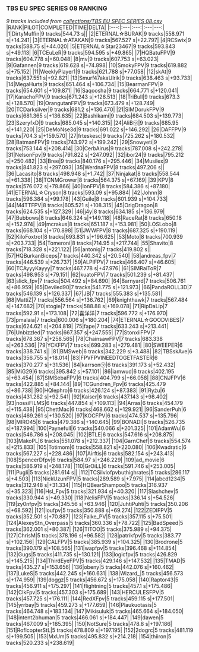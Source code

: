 ### TBS EU SPEC SERIES 08 RANKING
*9 tracks included from [collections/TBS EU SPEC SERIES 08.csv](/collections/TBS%20EU%20SPEC%20SERIES%2008.csv)*
|RANK|PILOT|COMPLETED|TIME|DELTA|
|:---:|:---|:---:|:---|---:|
|1|DirtyMuffin|9 tracks|544.73 s||
|2|ETERNAL☆BURAK|9 tracks|558.971 s|+14.241|
|3|ETERNAL☆ATAKAN|9 tracks|567.527 s|+22.797|
|4|RCSwix|9 tracks|588.75 s|+44.020|
|5|ETERNAL☆Star23467|9 tracks|593.843 s|+49.113|
|6|TCEuLeR|9 tracks|594.595 s|+49.865|
|7|HQBatuFPV|9 tracks|604.778 s|+60.048|
|8|mv|9 tracks|607.753 s|+63.023|
|9|Gafannen|9 tracks|619.628 s|+74.898|
|10|SmokyFPV|9 tracks|619.882 s|+75.152|
|11|WeeklyPlayer1|9 tracks|621.788 s|+77.058|
|12|skAt|9 tracks|637.551 s|+92.821|
|13|Smurf47akaUlrik|9 tracks|638.463 s|+93.733|
|14|MegaHurts|9 tracks|651.464 s|+106.734|
|15|BearmanFPV|9 tracks|654.601 s|+109.871|
|16|Saqoosha|9 tracks|664.771 s|+120.041|
|17|KarachoFPV|9 tracks|671.243 s|+126.513|
|18|TriBull|9 tracks|673.3 s|+128.570|
|19|OrangutanFPV|9 tracks|673.479 s|+128.749|
|20|TCDarksilver|9 tracks|681.2 s|+136.470|
|21|SIMDorukFPV|9 tracks|681.365 s|+136.635|
|22|Bashikami|9 tracks|684.503 s|+139.773|
|23|SzeryfxD|9 tracks|685.045 s|+140.315|
|24|AliB㋡|9 tracks|685.95 s|+141.220|
|25|DeMoNse3d|9 tracks|691.022 s|+146.292|
|26|DAFFPV|9 tracks|704.3 s|+159.570|
|27|frteskesc|9 tracks|725.262 s|+180.532|
|28|BatmanFPV|9 tracks|743.972 s|+199.242|
|29|Snowyeti|9 tracks|753.144 s|+208.414|
|30|CerbAirus|9 tracks|787.008 s|+242.278|
|31|NelsonFpv|9 tracks|791.822 s|+247.092|
|32|ibor24|9 tracks|795.212 s|+250.482|
|33|Bree|9 tracks|840.176 s|+295.446|
|34|Musilex|9 tracks|841.823 s|+297.093|
|35|WerdnaFPV|8 tracks|497.206 s||
|36|Lacasito|8 tracks|498.948 s|+1.742|
|37|Ninjakat|8 tracks|558.544 s|+61.338|
|38|TCNMGrower|8 tracks|564.375 s|+67.169|
|39|KPV|8 tracks|576.072 s|+78.866|
|40|IonFPV|8 tracks|584.386 s|+87.180|
|41|ETERNAL☆Cryson|8 tracks|593.09 s|+95.884|
|42|Johnn|8 tracks|596.384 s|+99.178|
|43|Guile|8 tracks|601.939 s|+104.733|
|44|M4TTFPV|8 tracks|605.521 s|+108.315|
|45|OrigDragon|8 tracks|624.535 s|+127.329|
|46|j4y|8 tracks|634.185 s|+136.979|
|47|Bubbows|8 tracks|646.324 s|+149.118|
|48|RaceRat|8 tracks|650.18 s|+152.974|
|49|mcrakus|8 tracks|651.187 s|+153.981|
|50|LOSLobo|8 tracks|668.104 s|+170.898|
|51|JWWFPV|8 tracks|687.325 s|+190.119|
|52|KiloFoxtrot|8 tracks|693.831 s|+196.625|
|53|Moto|8 tracks|700.939 s|+203.733|
|54|Tomeroni|8 tracks|714.95 s|+217.744|
|55|Shavito|8 tracks|718.328 s|+221.122|
|56|antonig|7 tracks|419.802 s||
|57|HQBurkanBiceps|7 tracks|440.342 s|+20.540|
|58|andreas_fpv|7 tracks|446.539 s|+26.737|
|59|ALPIFPV|7 tracks|466.407 s|+46.605|
|60|TCAyyyKayyy|7 tracks|467.778 s|+47.976|
|61|SIMRaiToR|7 tracks|498.953 s|+79.151|
|62|kuatoFPV|7 tracks|501.239 s|+81.437|
|63|slick_fpv|7 tracks|504.492 s|+84.690|
|64|Barnyard|7 tracks|506.761 s|+86.959|
|65|Deviled90|7 tracks|541.775 s|+121.973|
|66|PandaROLL3D|7 tracks|546.139 s|+126.337|
|67|JB|7 tracks|555.383 s|+135.581|
|68|MattiZ|7 tracks|556.564 s|+136.762|
|69|knighthawk|7 tracks|567.484 s|+147.682|
|70|stogie|7 tracks|588.88 s|+169.078|
|71|RipDaLip|7 tracks|592.91 s|+173.108|
|72|喜洋洋|7 tracks|596.772 s|+176.970|
|73|pmalaia|7 tracks|600.006 s|+180.204|
|74|ETERNAL☆GOODVIBES|7 tracks|624.621 s|+204.819|
|75|fape|7 tracks|633.243 s|+213.441|
|76|Unbizzled|7 tracks|667.357 s|+247.555|
|77|StonxiiFPV|7 tracks|678.367 s|+258.565|
|78|ChainsawFPV|7 tracks|683.338 s|+263.536|
|79|YCKFPV|7 tracks|699.283 s|+279.481|
|80|SWEEPER|6 tracks|338.741 s||
|81|BMSweb|6 tracks|342.229 s|+3.488|
|82|TBSskAve|6 tracks|356.755 s|+18.014|
|83|FPVFPVINEEDTOGETFASTER|6 tracks|370.277 s|+31.536|
|84|karrson㋡|6 tracks|391.173 s|+52.432|
|85|MiG29|6 tracks|395.842 s|+57.101|
|86|iamwud|6 tracks|402.195 s|+63.454|
|87|SIMSebaFPV|6 tracks|404.799 s|+66.058|
|88|CNJFPV|6 tracks|422.885 s|+84.144|
|89|TCGundren_Fpv|6 tracks|425.479 s|+86.738|
|90|HQlephro|6 tracks|426.124 s|+87.383|
|91|Ryżu|6 tracks|431.282 s|+92.541|
|92|Kaiser|6 tracks|437.143 s|+98.402|
|93|nossiFILMS|6 tracks|447.854 s|+109.113|
|94|Arras|6 tracks|454.179 s|+115.438|
|95|ChettMac|6 tracks|468.662 s|+129.921|
|96|SanderPuh|6 tracks|469.261 s|+130.520|
|97|KOCFPV|6 tracks|474.537 s|+135.796|
|98|MIRO45|6 tracks|479.386 s|+140.645|
|99|BONADI|6 tracks|526.735 s|+187.994|
|100|Paynefull|6 tracks|540.066 s|+201.325|
|101|AdamWu|6 tracks|546.786 s|+208.045|
|102|BTLE|6 tracks|547.616 s|+208.875|
|103|MakoPL|6 tracks|551.078 s|+212.337|
|104|GarnChef|6 tracks|554.574 s|+215.833|
|105|Totimom|6 tracks|558.821 s|+220.080|
|106|Kwadratic|6 tracks|567.227 s|+228.486|
|107|Airftis|6 tracks|582.154 s|+243.413|
|108|SpencerDfpv|6 tracks|584.97 s|+246.229|
|109|ad_movie|6 tracks|586.919 s|+248.178|
|110|GrOiLL|6 tracks|591.746 s|+253.005|
|111|Pugli|5 tracks|281.614 s||
|112|TCSilviofpvbuthighrates|5 tracks|286.117 s|+4.503|
|113|NickUzunFPV|5 tracks|289.589 s|+7.975|
|114|abcd1234|5 tracks|312.948 s|+31.334|
|115|HQBearShampoo|5 tracks|316.937 s|+35.323|
|116|Hsl_Fpv|5 tracks|321.934 s|+40.320|
|117|Slashchev|5 tracks|330.944 s|+49.330|
|118|NelisFPV|5 tracks|336.14 s|+54.526|
|119|zy0nfpv|5 tracks|345.56 s|+63.946|
|120|JuhtiPuhti|5 tracks|350.206 s|+68.592|
|121|loufpv|5 tracks|350.888 s|+69.274|
|122|ZEDIFPV|5 tracks|352.501 s|+70.887|
|123|Falke_PV|5 tracks|357.115 s|+75.501|
|124|AlexeyStn_Overpass|5 tracks|360.336 s|+78.722|
|125|BadSpeed|5 tracks|362.001 s|+80.387|
|126|TITOO|5 tracks|375.989 s|+94.375|
|127|ChrisM|5 tracks|378.196 s|+96.582|
|128|patrikfpv|5 tracks|383.77 s|+102.156|
|129|CALFPV|5 tracks|385.939 s|+104.325|
|130|Brodrone|5 tracks|390.179 s|+108.565|
|131|wapfpv|5 tracks|396.468 s|+114.854|
|132|Gugs|5 tracks|411.735 s|+130.121|
|133|logicfpv|5 tracks|426.829 s|+145.215|
|134|ThirdEyeFPV|5 tracks|429.146 s|+147.532|
|135|TMAD|5 tracks|435.27 s|+153.656|
|136|obeny|5 tracks|442.076 s|+160.462|
|137|LukeS|5 tracks|442.245 s|+160.631|
|138|Wizard_|5 tracks|456.573 s|+174.959|
|139|doggz|5 tracks|456.672 s|+175.058|
|140|Raptor43|5 tracks|456.911 s|+175.297|
|141|flightning|5 tracks|457.1 s|+175.486|
|142|ClkFpv|5 tracks|457.303 s|+175.689|
|143|HERCULESFPV|5 tracks|457.725 s|+176.111|
|144|RedXFpv|5 tracks|459.115 s|+177.501|
|145|yrrbay|5 tracks|459.273 s|+177.659|
|146|Plaukuotasis|5 tracks|464.748 s|+183.134|
|147|Mikisuluk|5 tracks|465.664 s|+184.050|
|148|intent2bhuman|5 tracks|466.061 s|+184.447|
|149|dawen|5 tracks|467.009 s|+185.395|
|150|NotSure|5 tracks|478.8 s|+197.186|
|151|RoflcopterStL|5 tracks|478.809 s|+197.195|
|152|2dogrc|5 tracks|481.119 s|+199.505|
|153|MxUm|5 tracks|495.832 s|+214.218|
|154|thiiron|5 tracks|520.233 s|+238.619|
